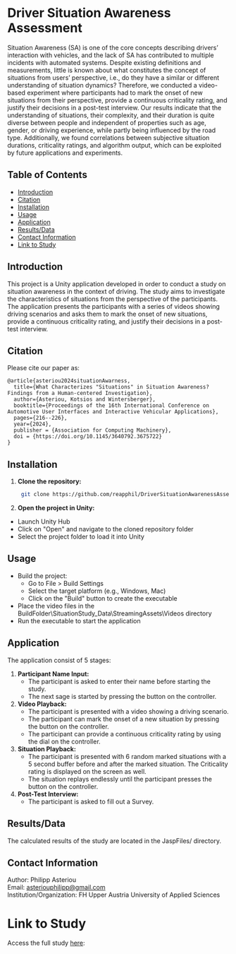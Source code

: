 # Driver Situation Awareness Assessment

Situation Awareness (SA) is one of the core concepts describing drivers’ interaction with vehicles, and the lack of SA
has contributed to multiple incidents with automated systems. Despite existing definitions and measurements, little is
known about what constitutes the concept of situations from users’ perspective, i.e., do they have a similar or
different understanding of situation dynamics? Therefore, we conducted a video-based experiment where participants had
to mark the onset of new situations from their perspective, provide a continuous criticality rating, and justify their
decisions in a post-test interview. Our results indicate that the understanding of situations, their complexity, and
their duration is quite diverse between people and independent of properties such as age, gender, or driving experience,
while partly being influenced by the road type. Additionally, we found correlations between subjective situation
durations, criticality ratings, and algorithm output, which can be exploited by future applications and experiments.

## Table of Contents
- [Introduction](#introduction)
- [Citation](#citation)
- [Installation](#installation)
- [Usage](#usage)
- [Application](#application)
- [Results/Data](#resultsdata)
- [Contact Information](#contact-information)
- [Link to Study](#link-to-study)

## Introduction

This project is a Unity application developed in order to conduct a study on situation awareness in the context of
driving. The study aims to investigate the characteristics of situations from the perspective of the participants. The
application presents the participants with a series of videos showing driving scenarios and asks them to mark the onset
of new situations, provide a continuous criticality rating, and justify their decisions in a post-test interview.

## Citation
Please cite our paper as:

```
@article{asteriou2024situationAwarness,
  title={What Characterizes "Situations" in Situation Awareness? Findings from a Human-centered Investigation},
  author={Asteriou, Kotsios and Wintersberger},
  booktitle={Proceedings of the 16th International Conference on Automotive User Interfaces and Interactive Vehicular Applications},
  pages={216--226},
  year={2024},
  publisher = {Association for Computing Machinery},
  doi = {https://doi.org/10.1145/3640792.3675722}
}
```

## Installation

1. **Clone the repository:**

   ```bash
    git clone https://github.com/reapphil/DriverSituationAwarenessAssessment.git
   ```
2. **Open the project in Unity:**

- Launch Unity Hub
- Click on "Open" and navigate to the cloned repository folder
- Select the project folder to load it into Unity

## Usage

- Build the project:
    - Go to File > Build Settings
    - Select the target platform (e.g., Windows, Mac)
    - Click on the "Build" button to create the executable
- Place the video files in the BuildFolder\SituationStudy_Data\StreamingAssets\Videos directory
- Run the executable to start the application

## Application 

The application consist of 5 stages:

1. **Participant Name Input:**
    - The participant is asked to enter their name before starting the study.
    - The next sage is started by pressing the button on the controller.
2. **Video Playback:**
    - The participant is presented with a video showing a driving scenario.
    - The participant can mark the onset of a new situation by pressing the button on the controller.
    - The participant can provide a continuous criticality rating by using the dial on the controller.
3. **Situation Playback:**
    - The participant is presented with 6 random marked situations with a 5 second buffer before and after the marked
      situation. The Criticality rating is displayed on the screen as well.
    - The situation replays endlessly until the participant presses the button on the controller.
4. **Post-Test Interview:**
    - The participant is asked to fill out a Survey.


## Results/Data

The calculated results of the study are located in the JaspFiles/ directory.

## Contact Information

Author: Philipp Asteriou<br>
Email: asteriouphilipp@gmail.com<br>
Institution/Organization: FH Upper Austria University of Applied Sciences

# Link to Study
Access the full study [here](https://dl.acm.org/doi/abs/10.1145/3640792.3675722): 
